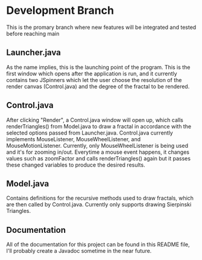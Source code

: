 # Development Branch
This is the promary branch where new features will be integrated and tested before reaching main

## Launcher.java
As the name implies, this is the launching point of the program. This is the first window which opens after the application is run, and it currently contains two JSpinners which let the user choose the resolution of the render canvas (Control.java) and the degree of the fractal to be rendered.

## Control.java
After clicking "Render", a Control.java window will open up, which calls renderTriangles() from Model.java to draw a fractal in accordance with the selected options passed from Launcher.java.
Control.java currently implements MouseListener, MouseWheelListener, and MouseMotionListener. Currently, only MouseWheelListener is being used and it's for zooming in/out. 
Everytime a mouse event happens, it changes values such as zoomFactor and calls renderTriangles() again but it passes these changed variables to produce the desired results.

## Model.java
Contains definitions for the recursive methods used to draw fractals, which are then called by Control.java.
Currently only supports drawing Sierpinski Triangles.

## Documentation
All of the documentation for this project can be found in this README file, I'll probably create a Javadoc sometime in the near future.
